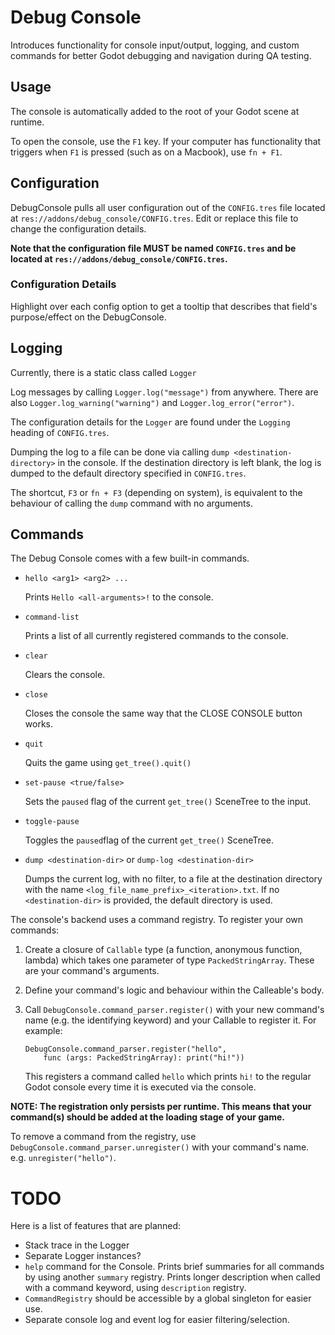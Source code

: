 # Debug Console

Introduces functionality for console input/output, logging, and custom commands for better Godot debugging and navigation during QA testing.

## Usage

The console is automatically added to the root of your Godot scene at runtime. 

To open the console, use the `F1` key. If your computer has functionality that triggers when `F1` is pressed (such as on a Macbook), use `fn + F1`.

## Configuration

DebugConsole pulls all user configuration out of the `CONFIG.tres` file located at `res://addons/debug_console/CONFIG.tres`. Edit or replace this file to change the configuration details. 

**Note that the configuration file MUST be named `CONFIG.tres` and be located at `res://addons/debug_console/CONFIG.tres`.**

### Configuration Details

Highlight over each config option to get a tooltip that describes that field's purpose/effect on the DebugConsole.

## Logging

Currently, there is a static class called `Logger`

Log messages by calling `Logger.log("message")` from anywhere. There are also `Logger.log_warning("warning")` and `Logger.log_error("error")`.

The configuration details for the `Logger` are found under the `Logging` heading of `CONFIG.tres`.

Dumping the log to a file can be done via calling `dump <destination-directory>` in the console. If the destination directory is left blank, the log is dumped to the default directory specified in `CONFIG.tres`.

The shortcut, `F3` or `fn + F3` (depending on system), is equivalent to the behaviour of calling the `dump` command with no arguments.

## Commands

The Debug Console comes with a few built-in commands.

- `hello <arg1> <arg2> ...`

	Prints `Hello <all-arguments>!` to the console.
- `command-list`

	Prints a list of all currently registered commands to the console.
- `clear`

	Clears the console.
- `close` 

	Closes the console the same way that the CLOSE CONSOLE button works.
- `quit` 

	Quits the game using `get_tree().quit()`
- `set-pause <true/false>` 

	Sets the `paused` flag of the current `get_tree()` SceneTree to the input.
- `toggle-pause` 

	Toggles the `paused`flag of the current `get_tree()` SceneTree.
- `dump <destination-dir>` or `dump-log <destination-dir>`

	Dumps the current log, with no filter, to a file at the destination directory with the name `<log_file_name_prefix>_<iteration>.txt`. If no `<destination-dir>` is provided, the default directory is used.

The console's backend uses a command registry. To register your own commands:

1. Create a closure of `Callable` type (a function, anonymous function, lambda) which takes one parameter of type `PackedStringArray`. These are your command's arguments.
2. Define your command's logic and behaviour within the Calleable's body.
3. Call `DebugConsole.command_parser.register()` with your new command's name (e.g. the identifying keyword) and your Callable to register it. For example: 

	```
	DebugConsole.command_parser.register("hello", 
		func (args: PackedStringArray): print("hi!"))
	```
	This registers a command called `hello` which prints `hi!` to the regular Godot console every time it is executed via the console.

**NOTE: The registration only persists per runtime. This means that your command(s) should be added at the loading stage of your game.**

To remove a command from the registry, use `DebugConsole.command_parser.unregister()` with your command's name. e.g. `unregister("hello")`.

# TODO

Here is a list of features that are planned:
- Stack trace in the Logger
- Separate Logger instances?
- `help` command for the Console. Prints brief summaries for all commands by using another `summary` registry. Prints longer description when called with a command keyword, using `description` registry.
- `CommandRegistry` should be accessible by a global singleton for easier use.
- Separate console log and event log for easier filtering/selection.
